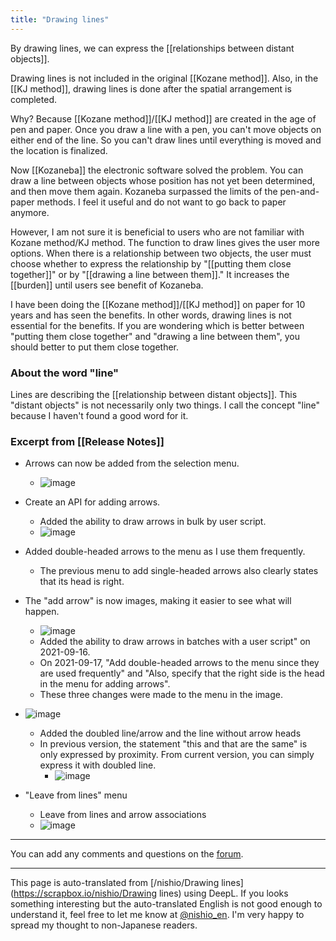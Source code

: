```yaml
---
title: "Drawing lines"
---
```


By drawing lines, we can express the [[relationships between distant objects]].

Drawing lines is not included in the original [[Kozane method]]. Also, in the [[KJ method]], drawing lines is done after the spatial arrangement is completed.

Why? Because [[Kozane method]]/[[KJ method]] are created in the age of pen and paper.
Once you draw a line with a pen, you can't move objects on either end of the line. So you can't draw lines until everything is moved and the location is finalized.

Now [[Kozaneba]] the electronic software solved the problem.
You can draw a line between objects whose position has not yet been determined, and then move them again.
Kozaneba surpassed the limits of the pen-and-paper methods. I feel it useful and do not want to go back to paper anymore.

However, I am not sure it is beneficial to users who are not familiar with Kozane method/KJ method.
The function to draw lines gives the user more options. When there is a relationship between two objects, the user must choose whether to express the relationship by "[[putting them close together]]" or by "[[drawing a line between them]]." It increases the [[burden]] until users see benefit of Kozaneba.

I have been doing the [[Kozane method]]/[[KJ method]] on paper for 10 years and has seen the benefits. In other words, drawing lines is not essential for the benefits.
If you are wondering which is better between "putting them close together" and "drawing a line between them", you should better to put them close together.

### About the word "line"
Lines are describing the [[relationship between distant objects]].
This "distant objects" is not necessarily only two things.
I call the concept "line" because I haven't found a good word for it.

### Excerpt from [[Release Notes]]
- Arrows can now be added from the selection menu.
    - ![image](https://gyazo.com/cef794096b06743c1bbd9b9c4b40f0c4/thumb/1000)

- Create an API for adding arrows.
    - Added the ability to draw arrows in bulk by user script.
    - ![image](https://gyazo.com/db24cc8fbda75c98c436458fb4fcf5fc/thumb/1000)

- Added double-headed arrows to the menu as I use them frequently.
    - The previous menu to add single-headed arrows also clearly states that its head is right.

- The "add arrow" is now images, making it easier to see what will happen.
    - ![image](https://gyazo.com/5b240c04a1f83c891eba3a279609964b/thumb/1000)
    - Added the ability to draw arrows in batches with a user script" on 2021-09-16.
    - On 2021-09-17, "Add double-headed arrows to the menu since they are used frequently" and "Also, specify that the right side is the head in the menu for adding arrows".
    - These three changes were made to the menu in the image.

- ![image](https://gyazo.com/8856cb7b7951c957dfdfe3cf6f27f15a/thumb/1000)
    - Added the doubled line/arrow and the line without arrow heads
    - In previous version, the statement "this and that are the same" is only expressed by proximity. From current version, you can simply express it with doubled line.
        - ![image](https://gyazo.com/3ab0ab2660f69574e9bccef3e5481b2d/thumb/1000)
- "Leave from lines" menu
    - Leave from lines and arrow associations
    - ![image](https://gyazo.com/f83f83f555be85ab03d5b9d457b9ec98/thumb/1000)

---
You can add any comments and questions on the [forum](https://scrapbox.io/kozaneba-forum/Drawing_lines).

---
This page is auto-translated from [/nishio/Drawing lines](https://scrapbox.io/nishio/Drawing lines) using DeepL. If you looks something interesting but the auto-translated English is not good enough to understand it, feel free to let me know at [@nishio_en](https://twitter.com/nishio_en). I'm very happy to spread my thought to non-Japanese readers.